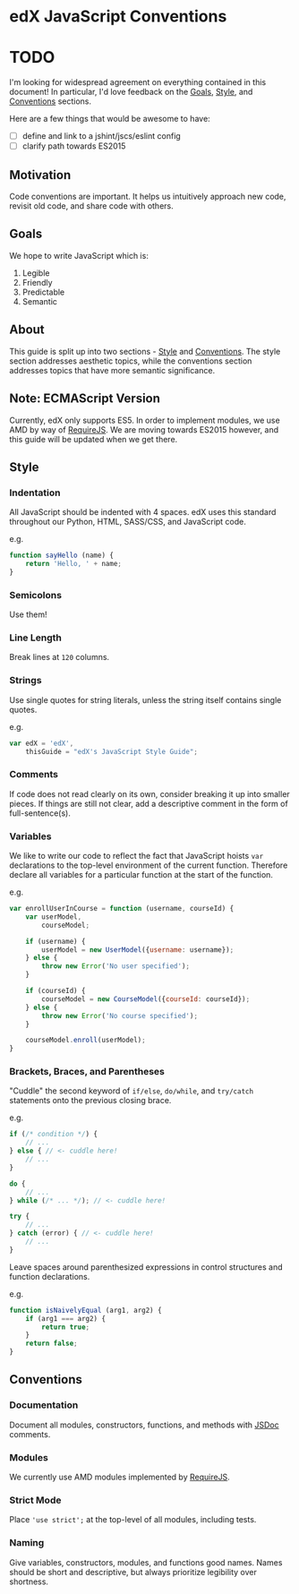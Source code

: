 # edX JavaScript Conventions

# TODO

I'm looking for widespread agreement on everything contained in this document!
In particular, I'd love feedback on the [Goals](#goals), [Style](#style), and
[Conventions](#conventions) sections.

Here are a few things that would be awesome to have:
- [ ] define and link to a jshint/jscs/eslint config
- [ ] clarify path towards ES2015

## Motivation

Code conventions are important.  It helps us intuitively approach new code,
revisit old code, and share code with others.

## Goals

We hope to write JavaScript which is:

1. Legible
2. Friendly
3. Predictable
4. Semantic

## About

This guide is split up into two sections - [Style](#style) and
[Conventions](#conventions).  The style section addresses aesthetic topics,
while the conventions section addresses topics that have more semantic
significance.

## Note: ECMAScript Version

Currently, edX only supports ES5.  In order to implement modules, we use AMD by
way of [RequireJS](http://requirejs.org/).  We are moving towards ES2015
however, and this guide will be updated when we get there.

## Style
### Indentation

All JavaScript should be indented with 4 spaces.  edX uses this standard
throughout our Python, HTML, SASS/CSS, and JavaScript code.

e.g.

```javascript
function sayHello (name) {
    return 'Hello, ' + name;
}
```

### Semicolons

Use them!

### Line Length

Break lines at `120` columns.

### Strings

Use single quotes for string literals, unless the string itself contains single
quotes.

e.g.

```javascript
var edX = 'edX',
    thisGuide = "edX's JavaScript Style Guide";
```

### Comments

If code does not read clearly on its own, consider breaking it up into smaller
pieces. If things are still not clear, add a descriptive comment in the form of
full-sentence(s).

### Variables

We like to write our code to reflect the fact that JavaScript hoists `var`
declarations to the top-level environment of the current function. Therefore
declare all variables for a particular function at the start of the function.

e.g.

```javascript
var enrollUserInCourse = function (username, courseId) {
    var userModel,
        courseModel;

    if (username) {
        userModel = new UserModel({username: username});
    } else {
        throw new Error('No user specified');
    }

    if (courseId) {
        courseModel = new CourseModel({courseId: courseId});
    } else {
        throw new Error('No course specified');
    }

    courseModel.enroll(userModel);
}
```

### Brackets, Braces, and Parentheses

"Cuddle" the second keyword of `if/else`, `do/while`, and `try/catch` statements
onto the previous closing brace.

e.g.

```javascript
if (/* condition */) {
    // ...
} else { // <- cuddle here!
    // ...
}

do {
    // ...
} while (/* ... */); // <- cuddle here!

try {
    // ...
} catch (error) { // <- cuddle here!
    // ...
}
```

Leave spaces around parenthesized expressions in control structures and function
declarations.

e.g.

```javascript
function isNaivelyEqual (arg1, arg2) {
    if (arg1 === arg2) {
        return true;
    }
    return false;
}
```

## Conventions
### Documentation

Document all modules, constructors, functions, and methods with
[JSDoc](http://usejsdoc.org/) comments.

### Modules

We currently use AMD modules implemented by [RequireJS](http://requirejs.org/).

### Strict Mode

Place `'use strict';` at the top-level of all modules, including tests.

### Naming

Give variables, constructors, modules, and functions good names.  Names should
be short and descriptive, but always prioritize legibility over shortness.
